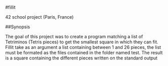 #fillit
  
42 school project (Paris, France)
  
##Synopsis
  
The goal of this project was to create a program matching a list of Tetriminos (Tetris pieces) to get the smallest square in which they can fit. Fillit take as an argument a list containing between 1 and 26 pieces, the list must be formated as the files contained in the folder named test. The result is a square containing the different pieces written on the standard output
